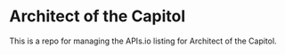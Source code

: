 # Architect of the Capitol
This is a repo for managing the APIs.io listing for Architect of the Capitol.